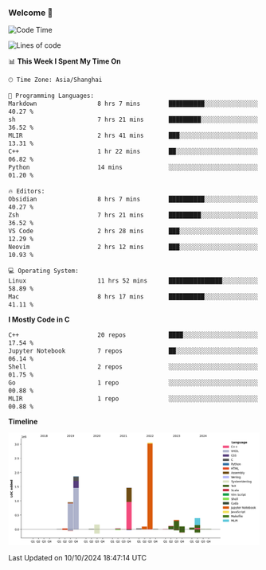 ### Welcome 👋

<!--START_SECTION:waka-->
![Code Time](http://img.shields.io/badge/Code%20Time-1%2C603%20hrs%2013%20mins-blue)

![Lines of code](https://img.shields.io/badge/From%20Hello%20World%20I%27ve%20Written-8.7%20million%20lines%20of%20code-blue)

📊 **This Week I Spent My Time On** 

```text
🕑︎ Time Zone: Asia/Shanghai

💬 Programming Languages: 
Markdown                 8 hrs 7 mins        ██████████░░░░░░░░░░░░░░░   40.27 % 
sh                       7 hrs 21 mins       █████████░░░░░░░░░░░░░░░░   36.52 % 
MLIR                     2 hrs 41 mins       ███░░░░░░░░░░░░░░░░░░░░░░   13.31 % 
C++                      1 hr 22 mins        ██░░░░░░░░░░░░░░░░░░░░░░░   06.82 % 
Python                   14 mins             ░░░░░░░░░░░░░░░░░░░░░░░░░   01.20 % 

🔥 Editors: 
Obsidian                 8 hrs 7 mins        ██████████░░░░░░░░░░░░░░░   40.27 % 
Zsh                      7 hrs 21 mins       █████████░░░░░░░░░░░░░░░░   36.52 % 
VS Code                  2 hrs 28 mins       ███░░░░░░░░░░░░░░░░░░░░░░   12.29 % 
Neovim                   2 hrs 12 mins       ███░░░░░░░░░░░░░░░░░░░░░░   10.93 % 

💻 Operating System: 
Linux                    11 hrs 52 mins      ███████████████░░░░░░░░░░   58.89 % 
Mac                      8 hrs 17 mins       ██████████░░░░░░░░░░░░░░░   41.11 % 
```

**I Mostly Code in C** 

```text
C++                      20 repos            ████░░░░░░░░░░░░░░░░░░░░░   17.54 % 
Jupyter Notebook         7 repos             ██░░░░░░░░░░░░░░░░░░░░░░░   06.14 % 
Shell                    2 repos             ░░░░░░░░░░░░░░░░░░░░░░░░░   01.75 % 
Go                       1 repo              ░░░░░░░░░░░░░░░░░░░░░░░░░   00.88 % 
MLIR                     1 repo              ░░░░░░░░░░░░░░░░░░░░░░░░░   00.88 % 
```



**Timeline**

![Lines of Code chart](https://raw.githubusercontent.com/Bohan-hu/Bohan-hu/master/assets/bar_graph.png)


 Last Updated on 10/10/2024 18:47:14 UTC
<!--END_SECTION:waka-->



